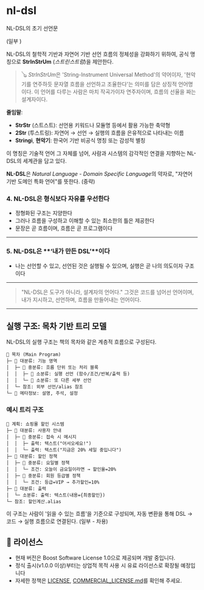 # nl-dsl
NL-DSL의 초기 선언문

(일부 )

NL-DSL의 철학적 기반과 자연어 기반 선언 흐름의 정체성을 강화하기 위하여,
공식 명칭으로 **StrInStrUm** (*스트린스트럼*)을 제안한다.

> 🪕 *StrInStrUm*은 'String-Instrument Universal Method'의 약어이자, '현악기를 연주하듯 문자열 흐름을 선언하고 조율한다'는 의미를 담은 상징적 언어명이다.
> 이 언어를 다루는 사람은 마치 작곡가이자 연주자이며, 흐름의 선율을 짜는 설계자이다.

**줄임말**:

* **StrStr** (스트스트): 선언용 키워드나 모듈명 등에서 활용 가능한 축약형
* **2Str** (투스트링): 자연어 → 선언 → 실행의 흐름을 은유적으로 나타내는 이름
* **Stringi**, **현악기**: 한국어 기반 비공식 명칭 또는 감성적 별칭

이 명칭은 기술적 언어 그 자체를 넘어, 사람과 시스템의 감각적인 연결을 지향하는 NL-DSL의 세계관을 담고 있다.

**NL-DSL**은 *Natural Language - Domain Specific Language*의 약자로,
"자연어 기반 도메인 특화 언어"를 뜻한다.
(중략)
### 4. NL-DSL은 **형식보다 자유를 우선**한다

* 정형화된 구조는 지양한다
* 그러나 흐름을 구성하고 이해할 수 있는 최소한의 틀은 제공한다
* 문장은 곧 흐름이며, 흐름은 곧 프로그램이다

---

### 5. NL-DSL은 \*\*‘내가 만든 DSL’\*\*이다

* 나는 선언할 수 있고,
  선언된 것은 실행될 수 있으며,
  실행은 곧 나의 의도이자 구조이다

---

> "NL-DSL은 도구가 아니라, 설계자의 언어다."
> 그것은 코드를 넘어선 언어이며,
> 내가 지시하고, 선언하며, 흐름을 만들어내는 언어이다.

---

## 실행 구조: 목차 기반 트리 모델

NL-DSL의 실행 구조는 책의 목차와 같은 계층적 흐름으로 구성된다.

```
📘 목차 (Main Program)
├─ 📂 대분류: 기능 영역
│  ├─ 📁 중분류: 흐름 단위 또는 처리 블록
│  │  ├─ 🧩 소분류: 실행 선언 (함수/조건/반복/출력 등)
│  │  └─ 🧩 소분류: 또 다른 세부 선언
│  └─ 참조: 외부 선언/alias 참조
└─ 📎 메타정보: 설명, 주석, 설정
```

### 예시 트리 구조

```
📘 계획: 쇼핑몰 할인 시스템
├─ 📂 대분류: 사용자 안내
│  ├─ 📁 중분류: 접속 시 메시지
│  │  ├─ 출력: 텍스트("어서오세요!")
│  │  └─ 출력: 텍스트("지금은 20% 세일 중입니다")
├─ 📂 대분류: 할인 정책
│  ├─ 📁 중분류: 요일별 정책
│  │  └─ 조건: 오늘이 금요일이라면 → 할인율=20%
│  ├─ 📁 중분류: 회원 등급별 정책
│  │  └─ 조건: 등급=VIP → 추가할인=10%
├─ 📂 대분류: 출력
│  └─ 소분류: 출력: 텍스트(내용={최종할인})
└─ 참조: 할인계산.alias
```

이 구조는 사람이 '읽을 수 있는 흐름'을 기준으로 구성되며,
자동 변환을 통해 DSL → 코드 → 실행 흐름으로 연결된다.
(일부 - 차용)

## 📄 라이선스

- 현재 버전은 Boost Software License 1.0으로 제공되며 개발 중입니다.
- 정식 출시(v1.0.0 이상)부터는 상업적 목적 사용 시 유료 라이선스로 확장될 예정입니다
- 자세한 정책은 [LICENSE](./LICENSE), [COMMERCIAL_LICENSE.md](./COMMERCIAL_LICENSE.md)를 확인해 주세요.
